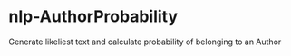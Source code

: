 # nlp-AuthorProbability
Generate likeliest text and calculate probability of belonging to an Author
